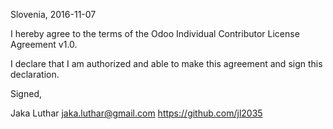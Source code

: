 Slovenia, 2016-11-07

I hereby agree to the terms of the Odoo Individual Contributor License
Agreement v1.0.

I declare that I am authorized and able to make this agreement and sign this
declaration.

Signed,

Jaka Luthar <jaka.luthar@gmail.com> https://github.com/jl2035
